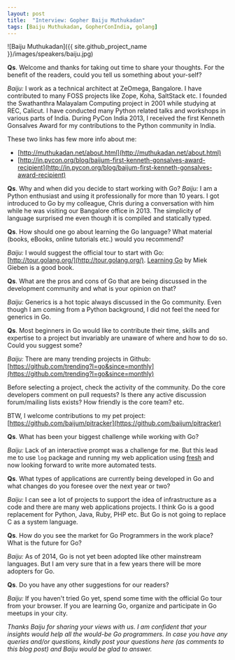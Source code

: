 ```yaml
---
layout: post
title:  "Interview: Gopher Baiju Muthukadan"
tags: [Baiju Muthukadan, GopherConIndia, golang]
---
```


![Baiju Muthukadan]({{ site.github_project_name }}/images/speakers/baiju.jpg)

**Qs**. Welcome and thanks for taking out time to share your thoughts. For the benefit of the readers, could you tell us something about your-self?

_Baiju:_ I work as a technical architect at ZeOmega, Bangalore. I have contributed to many FOSS projects like Zope, Koha, SaltStack etc. I founded the Swathanthra Malayalam Computing project in 2001 while studying at REC, Calicut. I have conducted many Python related talks and workshops in various parts of India. During PyCon India 2013, I received the first Kenneth Gonsalves Award for my contributions to the Python community in India.

These two links has few more info about me:

* [http://muthukadan.net/about.html](http://muthukadan.net/about.html)
* [http://in.pycon.org/blog/baijum-first-kenneth-gonsalves-award-recipient](http://in.pycon.org/blog/baijum-first-kenneth-gonsalves-award-recipient)

**Qs**. Why and when did you decide to start working with Go?
_Baiju:_ I am a Python enthusiast and using it professionally for more than 10 years. I got introduced to Go by my colleague, Chris during a conversation with him while he was visiting our Bangalore office in 2013. The simplicity of language surprised me even though it is compiled and statically typed.

**Qs**. How should one go about learning the Go language? What material (books, eBooks, online tutorials etc.) would you recommend?

_Baiju:_ I would suggest the official tour to start with Go: [http://tour.golang.org/](http://tour.golang.org/). [Learning Go](http://miek.nl/downloads/Go/Learning-Go-latest.pdf) by Miek Gieben is a good book.

**Qs**. What are the pros and cons of Go that are being discussed in the development community and what is your opinion on that?

_Baiju:_ Generics is a hot topic always discussed in the Go community. Even though I am coming from a Python background, I did not feel the need for generics in Go.

**Qs**. Most beginners in Go would like to contribute their time, skills and expertise to a project but invariably are unaware of where and how to do so. Could you suggest some?

_Baiju:_ There are many trending projects in Github: [https://github.com/trending?l=go&since=monthly](https://github.com/trending?l=go&since=monthly)

Before selecting a project, check the activity of the community. Do the core developers comment on pull requests? Is there any active discussion forum/mailing lists exists? How friendly is the core team? etc.

BTW, I welcome contributions to my pet project: [https://github.com/baijum/pitracker](https://github.com/baijum/pitracker)

**Qs**. What has been your biggest challenge while working with Go?

_Baiju:_ Lack of an interactive prompt was a challenge for me. But this lead me to use `log` package and running my web application using [fresh](https://github.com/pilu/fresh) and now looking forward to write more automated tests.

**Qs**. What types of applications are currently being developed in Go and what changes do you foresee over the next year or two?

_Baiju:_ I can see a lot of projects to support the idea of infrastructure as a code and there are many web applications projects. I think Go is a good replacement for Python, Java, Ruby, PHP etc. But Go is not going to replace C as a system language.

**Qs**. How do you see the market for Go Programmers in the work place? What is the future for Go?

_Baiju:_ As of 2014, Go is not yet been adopted like other mainstream languages. But I am very sure that in a few years there will be more adopters for Go.

**Qs**. Do you have any other suggestions for our readers?

_Baiju:_ If you haven't tried Go yet, spend some time with the official Go tour from your browser. If you are learning Go, organize and participate in Go meetups in your city.

_Thanks Baiju for sharing your views with us. I am confident that your insights would help all the would-be Go programmers. In case you have any queries and/or questions, kindly post your questions here (as comments to this blog post) and Baiju would be glad to answer._
